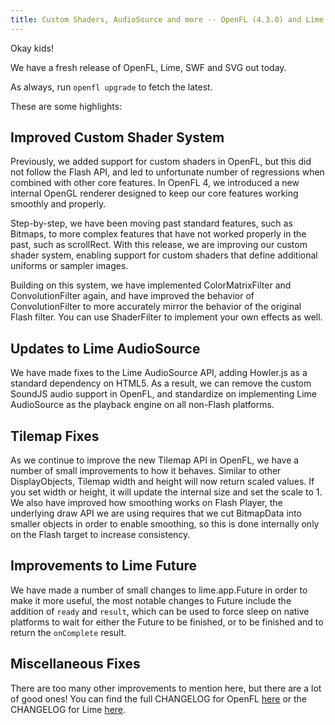```yaml
---
title: Custom Shaders, AudioSource and more -- OpenFL (4.3.0) and Lime (3.3.0) Released
---
```


Okay kids!

We have a fresh release of OpenFL, Lime, SWF and SVG out today.

As always, run `openfl upgrade` to fetch the latest.

These are some highlights:

## Improved Custom Shader System

Previously, we added support for custom shaders in OpenFL, but this did not follow the Flash API, and led to unfortunate number of regressions when combined with other core features. In OpenFL 4, we introduced a new internal OpenGL renderer designed to keep our core features working smoothly and properly.

Step-by-step, we have been moving past standard features, such as Bitmaps, to more complex features that have not worked properly in the past, such as scrollRect. With this release, we are improving our custom shader system, enabling support for custom shaders that define additional uniforms or sampler images.

Building on this system, we have implemented ColorMatrixFilter and ConvolutionFilter again, and have improved the behavior of ConvolutionFilter to more accurately mirror the behavior of the original Flash filter. You can use ShaderFilter to implement your own effects as well.

## Updates to Lime AudioSource

We have made fixes to the Lime AudioSource API, adding Howler.js as a standard dependency on HTML5. As a result, we can remove the custom SoundJS audio support in OpenFL, and standardize on implementing Lime AudioSource as the playback engine on all non-Flash platforms.

## Tilemap Fixes

As we continue to improve the new Tilemap API in OpenFL, we have a number of small improvements to how it behaves. Similar to other DisplayObjects, Tilemap width and height will now return scaled values. If you set width or height, it will update the internal size and set the scale to 1. We also have improved how smoothing works on Flash Player, the underlying draw API we are using requires that we cut BitmapData into smaller objects in order to enable smoothing, so this is done internally only on the Flash target to increase consistency.

## Improvements to Lime Future

We have made a number of small changes to lime.app.Future in order to make it more useful, the most notable changes to Future include the addition of `ready` and `result`, which can be used to force sleep on native platforms to wait for either the Future to be finished, or to be finished and to return the `onComplete` result.

## Miscellaneous Fixes

There are too many other improvements to mention here, but there are a lot of good ones! You can find the full CHANGELOG for OpenFL [here](https://github.com/openfl/openfl/blob/develop/CHANGELOG.md) or the CHANGELOG for Lime [here](https://github.com/openfl/lime/blob/develop/CHANGELOG.md).